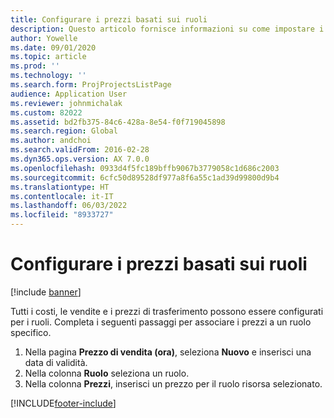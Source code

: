 ```yaml
---
title: Configurare i prezzi basati sui ruoli
description: Questo articolo fornisce informazioni su come impostare i prezzi per ruoli specifici.
author: Yowelle
ms.date: 09/01/2020
ms.topic: article
ms.prod: ''
ms.technology: ''
ms.search.form: ProjProjectsListPage
audience: Application User
ms.reviewer: johnmichalak
ms.custom: 82022
ms.assetid: bd2fb375-84c6-428a-8e54-f0f719045898
ms.search.region: Global
ms.author: andchoi
ms.search.validFrom: 2016-02-28
ms.dyn365.ops.version: AX 7.0.0
ms.openlocfilehash: 0933d4f5fc189bffb9067b3779058c1d686c2003
ms.sourcegitcommit: 6cfc50d89528df977a8f6a55c1ad39d99800d9b4
ms.translationtype: HT
ms.contentlocale: it-IT
ms.lasthandoff: 06/03/2022
ms.locfileid: "8933727"
---
```

# <a name="set-up-role-based-pricing"></a>Configurare i prezzi basati sui ruoli

[!include [banner](../includes/banner.md)]

Tutti i costi, le vendite e i prezzi di trasferimento possono essere configurati per i ruoli. Completa i seguenti passaggi per associare i prezzi a un ruolo specifico.

1. Nella pagina **Prezzo di vendita (ora)**, seleziona **Nuovo** e inserisci una data di validità.
2. Nella colonna **Ruolo** seleziona un ruolo.
3. Nella colonna **Prezzi**, inserisci un prezzo per il ruolo risorsa selezionato.


[!INCLUDE[footer-include](../includes/footer-banner.md)]